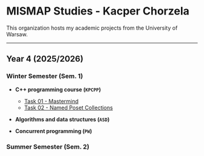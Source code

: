 # MISMAP Studies - Kacper Chorzela

This organization hosts my academic projects from the University of Warsaw.

---

## Year 4 (2025/2026)

### Winter Semester (Sem. 1)
* **C++ programming course (`KPCPP`)**
    * [Task 01 - Mastermind](https://github.com/Kacper-Chorzela-MIMUW/2025.1-KPCPP-task-01-mastermind)
    * [Task 02 - Named Poset Collections](https://github.com/Kacper-Chorzela-MIMUW/2025.1-KPCPP-task-02-named-poset-collections)

* **Algorithms and data structures (`ASD`)**

* **Concurrent programming (`PW`)**
    
### Summer Semester (Sem. 2)

